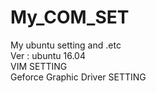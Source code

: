 # My_COM_SET 
My ubuntu setting and .etc</br>
Ver : ubuntu 16.04</br>
VIM SETTING</br>
Geforce Graphic Driver SETTING</br>

